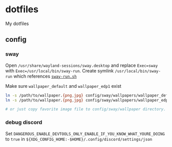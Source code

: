 # dotfiles

My dotfiles

## config

### sway
Open `/usr/share/wayland-sessions/sway.desktop` and replace `Exec=sway` with `Exec=/usr/local/bin/sway-run`. Create symlink `/usr/local/bin/sway-run` which references [`sway-run.sh`](./local/bin/sway-run.sh)

Make sure `wallpaper_default` and `wallpaper_edp1` exist
```bash
ln -s /path/to/wallpaper.{png,jpg} config/sway/wallpapers/wallpaper_defualt
ln -s /path/to/wallpaper.{png,jpg} config/sway/wallpapers/wallpaper_edp1

# or just copy favorite image file to config/sway/wallpaper directory.
```

### debug discord
Set `DANGEROUS_ENABLE_DEVTOOLS_ONLY_ENABLE_IF_YOU_KNOW_WHAT_YOURE_DOING` to `true` in `${XDG_CONFIG_HOME:-$HOME}/.config/discord/settings/json`
